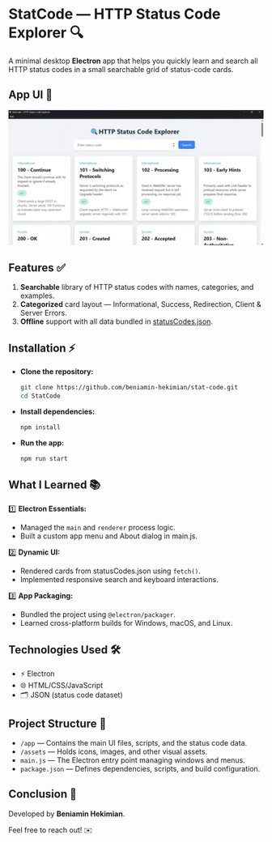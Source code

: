 # StatCode — HTTP Status Code Explorer 🔍

A minimal desktop **Electron** app that helps you quickly learn and search all HTTP status codes in a small searchable grid of status-code cards.

## App UI 📸

![screenshot](./assets/screenshot.webp)

## Features ✅

1. **Searchable** library of HTTP status codes with names, categories, and examples.
2. **Categorized** card layout — Informational, Success, Redirection, Client & Server Errors.
3. **Offline** support with all data bundled in [statusCodes.json](./app/statusCodes.json).

## Installation ⚡

- **Clone the repository:**
  ```bash
  git clone https://github.com/beniamin-hekimian/stat-code.git
  cd StatCode
  ```
- **Install dependencies:**
  ```bash
  npm install
  ```
- **Run the app:**
  ```bash
  npm run start
  ```

## What I Learned 📚

1️⃣ **Electron Essentials:**

- Managed the `main` and `renderer` process logic.
- Built a custom app menu and About dialog in main.js.

2️⃣ **Dynamic UI:**

- Rendered cards from statusCodes.json using `fetch()`.
- Implemented responsive search and keyboard interactions.

3️⃣ **App Packaging:**

- Bundled the project using `@electron/packager`.
- Learned cross-platform builds for Windows, macOS, and Linux.

## Technologies Used 🛠️

- ⚡ Electron
- 🌐 HTML/CSS/JavaScript
- 🗂 JSON (status code dataset)

## Project Structure 📁

- `/app` — Contains the main UI files, scripts, and the status code data.
- `/assets` — Holds icons, images, and other visual assets.
- `main.js` — The Electron entry point managing windows and menus.
- `package.json` — Defines dependencies, scripts, and build configuration.

## Conclusion 🎉

Developed by **Beniamin Hekimian**.

Feel free to reach out! ✉️